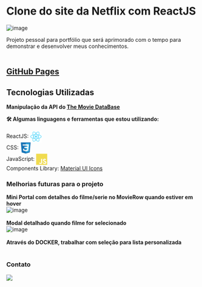 # Clone do site da Netflix com ReactJS
![image](https://user-images.githubusercontent.com/114679335/220358073-51c66acf-ad19-4a0e-b2a0-0bb138d8953a.png)<br>


Projeto pessoal para portfólio que será aprimorado com o tempo para demonstrar e desenvolver meus conhecimentos.<br><br>
## [GitHub Pages](https://thiago-costa-barros.github.io/clone_Netflix-React/)


## Tecnologias Utilizadas
<b>Manipulação da API do [The Movie DataBase](https://www.themoviedb.org/?language=pt-BR)</b><br>

<b>🛠️ Algumas linguagens e ferramentas que estou utilizando:</b><br><br>
ReactJS: <img align="center" height="30" width="30" src="https://raw.githubusercontent.com/devicons/devicon/master/icons/react/react-original.svg"><br>
CSS: <img align="center" height="30" width="30" src="https://raw.githubusercontent.com/devicons/devicon/master/icons/css3/css3-original.svg"><br>
JavaScript: <img align="center" height="30" width="30" src="https://raw.githubusercontent.com/devicons/devicon/master/icons/javascript/javascript-plain.svg"><br>
Components Library: [Material UI Icons](https://material-ui.com/)<br>

### Melhorias futuras para o projeto
<b>Mini Portal com detalhes do filme/serie no MovieRow quando estiver em hover</b><br>
![image](https://user-images.githubusercontent.com/114679335/220356486-e39f517a-224e-483a-8334-5092be60319f.png)<br><br>
<b>Modal detalhado quando filme for selecionado</b><br>
![image](https://user-images.githubusercontent.com/114679335/220356925-11ad12ff-5a9a-44d6-b52d-5466b34927ae.png)<br><br>
<b>Através do DOCKER, trabalhar com seleção para lista personalizada</b><br><br>

### Contato
<div>
   <a href="https://www.linkedin.com/in/thiago-costa-barros/" target="_blank"><img src="https://img.shields.io/badge/-LinkedIn-%230077B5?style=for-the-badge&logo=linkedin&logoColor=white" target="_blank"></a>
 </div>
